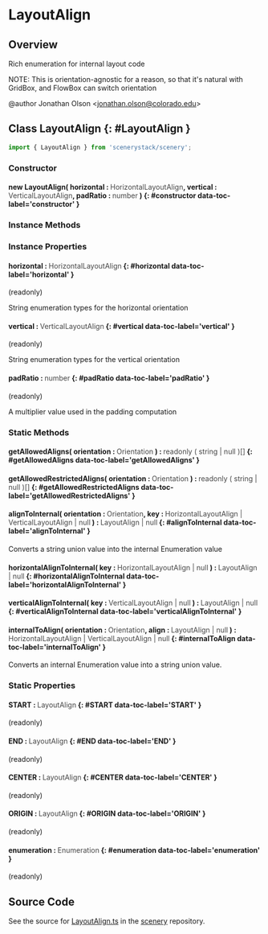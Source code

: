 # LayoutAlign

## Overview

Rich enumeration for internal layout code

NOTE: This is orientation-agnostic for a reason, so that it's natural with GridBox, and FlowBox can switch
orientation

@author Jonathan Olson &lt;jonathan.olson@colorado.edu&gt;

## Class LayoutAlign {: #LayoutAlign }


```js
import { LayoutAlign } from 'scenerystack/scenery';
```
### Constructor

#### new LayoutAlign( horizontal : <span style="font-weight: 400; opacity: 80%;">HorizontalLayoutAlign</span>, vertical : <span style="font-weight: 400; opacity: 80%;">VerticalLayoutAlign</span>, padRatio : <span style="font-weight: 400; opacity: 80%;">number</span> ) {: #constructor data-toc-label='constructor' }

### Instance Methods



### Instance Properties

#### horizontal : <span style="font-weight: 400; opacity: 80%;">HorizontalLayoutAlign</span> {: #horizontal data-toc-label='horizontal' }

(readonly)

String enumeration types for the horizontal orientation

#### vertical : <span style="font-weight: 400; opacity: 80%;">VerticalLayoutAlign</span> {: #vertical data-toc-label='vertical' }

(readonly)

String enumeration types for the vertical orientation

#### padRatio : <span style="font-weight: 400; opacity: 80%;">number</span> {: #padRatio data-toc-label='padRatio' }

(readonly)

A multiplier value used in the padding computation

### Static Methods

#### getAllowedAligns( orientation : <span style="font-weight: 400; opacity: 80%;">Orientation</span> ) : <span style="font-weight: 400; opacity: 80%;">readonly ( string | null )[]</span> {: #getAllowedAligns data-toc-label='getAllowedAligns' }

#### getAllowedRestrictedAligns( orientation : <span style="font-weight: 400; opacity: 80%;">Orientation</span> ) : <span style="font-weight: 400; opacity: 80%;">readonly ( string | null )[]</span> {: #getAllowedRestrictedAligns data-toc-label='getAllowedRestrictedAligns' }

#### alignToInternal( orientation : <span style="font-weight: 400; opacity: 80%;">Orientation</span>, key : <span style="font-weight: 400; opacity: 80%;">HorizontalLayoutAlign | VerticalLayoutAlign | null</span> ) : <span style="font-weight: 400; opacity: 80%;">LayoutAlign | null</span> {: #alignToInternal data-toc-label='alignToInternal' }

Converts a string union value into the internal Enumeration value

#### horizontalAlignToInternal( key : <span style="font-weight: 400; opacity: 80%;">HorizontalLayoutAlign | null</span> ) : <span style="font-weight: 400; opacity: 80%;">LayoutAlign | null</span> {: #horizontalAlignToInternal data-toc-label='horizontalAlignToInternal' }

#### verticalAlignToInternal( key : <span style="font-weight: 400; opacity: 80%;">VerticalLayoutAlign | null</span> ) : <span style="font-weight: 400; opacity: 80%;">LayoutAlign | null</span> {: #verticalAlignToInternal data-toc-label='verticalAlignToInternal' }

#### internalToAlign( orientation : <span style="font-weight: 400; opacity: 80%;">Orientation</span>, align : <span style="font-weight: 400; opacity: 80%;">LayoutAlign | null</span> ) : <span style="font-weight: 400; opacity: 80%;">HorizontalLayoutAlign | VerticalLayoutAlign | null</span> {: #internalToAlign data-toc-label='internalToAlign' }

Converts an internal Enumeration value into a string union value.

### Static Properties

#### START : <span style="font-weight: 400; opacity: 80%;">LayoutAlign</span> {: #START data-toc-label='START' }

(readonly)

#### END : <span style="font-weight: 400; opacity: 80%;">LayoutAlign</span> {: #END data-toc-label='END' }

(readonly)

#### CENTER : <span style="font-weight: 400; opacity: 80%;">LayoutAlign</span> {: #CENTER data-toc-label='CENTER' }

(readonly)

#### ORIGIN : <span style="font-weight: 400; opacity: 80%;">LayoutAlign</span> {: #ORIGIN data-toc-label='ORIGIN' }

(readonly)

#### enumeration : <span style="font-weight: 400; opacity: 80%;">Enumeration</span> {: #enumeration data-toc-label='enumeration' }

(readonly)



## Source Code

See the source for [LayoutAlign.ts](https://github.com/phetsims/scenery/blob/main/js/layout/LayoutAlign.ts) in the [scenery](https://github.com/phetsims/scenery) repository.
